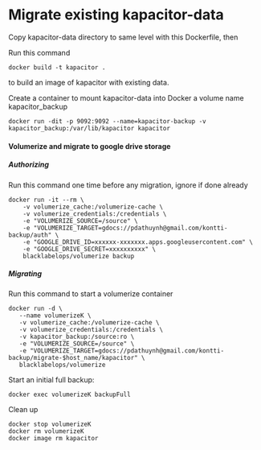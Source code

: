 # Migrate existing kapacitor-data

Copy kapacitor-data directory to same level with this Dockerfile, then

Run this command
```
docker build -t kapacitor .
```
to build an image of kapacitor with existing data.

Create a container to mount kapacitor-data into Docker a volume name kapacitor_backup
```
docker run -dit -p 9092:9092 --name=kapacitor-backup -v kapacitor_backup:/var/lib/kapacitor kapacitor
```

#### Volumerize and migrate to google drive storage
##### Authorizing
Run this command one time before any migration, ignore if done already
```
docker run -it --rm \
    -v volumerize_cache:/volumerize-cache \
    -v volumerize_credentials:/credentials \
    -e "VOLUMERIZE_SOURCE=/source" \
    -e "VOLUMERIZE_TARGET=gdocs://pdathuynh@gmail.com/kontti-backup/auth" \
    -e "GOOGLE_DRIVE_ID=xxxxxx-xxxxxxx.apps.googleusercontent.com" \
    -e "GOOGLE_DRIVE_SECRET=xxxxxxxxxx" \
    blacklabelops/volumerize backup
```
##### Migrating
Run this command to start a volumerize container
```
docker run -d \
   --name volumerizeK \
   -v volumerize_cache:/volumerize-cache \
   -v volumerize_credentials:/credentials \
   -v kapacitor_backup:/source:ro \
   -e "VOLUMERIZE_SOURCE=/source" \
   -e "VOLUMERIZE_TARGET=gdocs://pdathuynh@gmail.com/kontti-backup/migrate-$host_name/kapacitor" \
   blacklabelops/volumerize
```
Start an initial full backup:
```
docker exec volumerizeK backupFull
```

Clean up
```
docker stop volumerizeK
docker rm volumerizeK
docker image rm kapacitor
```

